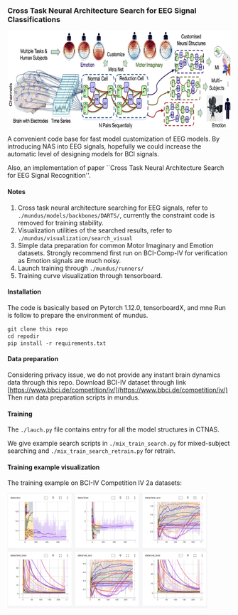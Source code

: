 
### Cross Task Neural Architecture Search for EEG Signal Classifications


<img src=./images/metanet.png width = "780" height = "220"  align=center />

A convenient code base for fast model customization of EEG models. By introducing NAS into EEG signals, hopefully we could increase the automatic  level  of designing models for BCI signals. 

Also, an implementation of paper ``Cross Task Neural Architecture Search for EEG Signal Recognition''.
<div style='display: none'>


If you find this code base is useful for you research, please kindly cite our paper. 
```angular2html

```
</div>



####  Notes

1. Cross task neural architecture searching for EEG signals, refer to ```./mundus/models/backbones/DARTS/```, currently the constraint code is removed for training stability. 
2. Visualization utilities of the searched results, refer to  ```./mundus/visualization/search_visual```
3. Simple data preparation for common Motor Imaginary and Emotion datasets. Strongly recommend first run on BCI-Comp-IV for verification as Emotion signals are much noisy. 
4. Launch training through ```./mundus/runners/```
5. Training curve visualization through tensorboard.

####  Installation

The code is basically based on Pytorch 1.12.0, tensorboardX, and mne
Run is follow to prepare the environment of mundus.
```ssh
git clone this repo
cd repodir
pip install -r requirements.txt
```
####  Data preparation

Considering privacy issue, we do not provide any instant brain dynamics data through this repo.
Download BCI-IV dataset through link [https://www.bbci.de/competition/iv/](https://www.bbci.de/competition/iv/)
Then run data preparation scripts in mundus. 

####  Training

The ```./lauch.py``` file contains entry for all the model structures in CTNAS. 

We give example search scripts in `./mix_train_search.py` for mixed-subject searching and `./mix_train_search_retrain.py` for retrain. 


####  Training example visualization

The training example on BCI-IV Competition IV 2a datasets:

<img src=./images/vis_example.png width = "450" height = "260" alt="图片名称" align=center />


